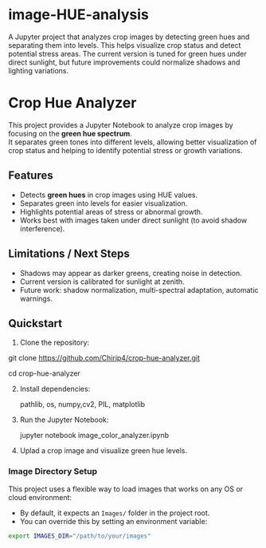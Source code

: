 # image-HUE-analysis
A Jupyter project that analyzes crop images by detecting green hues and separating them into levels. This helps visualize crop status and detect potential stress areas. The current version is tuned for green hues under direct sunlight, but future improvements could normalize shadows and lighting variations.


# Crop Hue Analyzer

This project provides a Jupyter Notebook to analyze crop images by focusing on the **green hue spectrum**.  
It separates green tones into different levels, allowing better visualization of crop status and helping to identify potential stress or growth variations.

## Features
- Detects **green hues** in crop images using HUE values.
- Separates green into levels for easier visualization.
- Highlights potential areas of stress or abnormal growth.
- Works best with images taken under direct sunlight (to avoid shadow interference).

## Limitations / Next Steps
- Shadows may appear as darker greens, creating noise in detection.
- Current version is calibrated for sunlight at zenith.
- Future work: shadow normalization, multi-spectral adaptation, automatic warnings.

## Quickstart
1. Clone the repository:

git clone https://github.com/Chirip4/crop-hue-analyzer.git

cd crop-hue-analyzer

2. Install dependencies:

   pathlib, os, numpy,cv2, PIL, matplotlib
   
3. Run the Jupyter Notebook:

   jupyter notebook image_color_analyzer.ipynb
   
4. Uplad a crop image and visualize green hue levels.

### Image Directory Setup

This project uses a flexible way to load images that works on any OS or cloud environment:

- By default, it expects an `Images/` folder in the project root.
- You can override this by setting an environment variable:

```bash
export IMAGES_DIR="/path/to/your/images"


